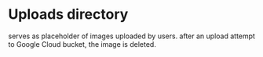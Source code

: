 # Uploads directory
serves as placeholder of images uploaded by users.
after an upload attempt to Google Cloud bucket, the image is deleted.